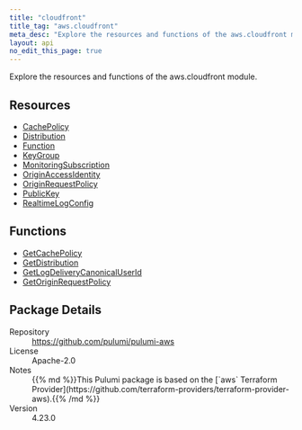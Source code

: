 ```yaml
---
title: "cloudfront"
title_tag: "aws.cloudfront"
meta_desc: "Explore the resources and functions of the aws.cloudfront module."
layout: api
no_edit_this_page: true
---
```


<!-- WARNING: this file was generated by Pulumi Docs Generator. -->
<!-- Do not edit by hand unless you're certain you know what you are doing! -->

Explore the resources and functions of the aws.cloudfront module.

<h2 id="resources">Resources</h2>
<ul class="api">
    <li><a href="cachepolicy" title="CachePolicy"><span class="symbol resource"></span>CachePolicy</a></li>
    <li><a href="distribution" title="Distribution"><span class="symbol resource"></span>Distribution</a></li>
    <li><a href="function" title="Function"><span class="symbol resource"></span>Function</a></li>
    <li><a href="keygroup" title="KeyGroup"><span class="symbol resource"></span>KeyGroup</a></li>
    <li><a href="monitoringsubscription" title="MonitoringSubscription"><span class="symbol resource"></span>MonitoringSubscription</a></li>
    <li><a href="originaccessidentity" title="OriginAccessIdentity"><span class="symbol resource"></span>OriginAccessIdentity</a></li>
    <li><a href="originrequestpolicy" title="OriginRequestPolicy"><span class="symbol resource"></span>OriginRequestPolicy</a></li>
    <li><a href="publickey" title="PublicKey"><span class="symbol resource"></span>PublicKey</a></li>
    <li><a href="realtimelogconfig" title="RealtimeLogConfig"><span class="symbol resource"></span>RealtimeLogConfig</a></li>
</ul>

<h2 id="functions">Functions</h2>
<ul class="api">
    <li><a href="getcachepolicy" title="GetCachePolicy"><span class="symbol function"></span>GetCachePolicy</a></li>
    <li><a href="getdistribution" title="GetDistribution"><span class="symbol function"></span>GetDistribution</a></li>
    <li><a href="getlogdeliverycanonicaluserid" title="GetLogDeliveryCanonicalUserId"><span class="symbol function"></span>GetLogDeliveryCanonicalUserId</a></li>
    <li><a href="getoriginrequestpolicy" title="GetOriginRequestPolicy"><span class="symbol function"></span>GetOriginRequestPolicy</a></li>
</ul>

<h2 id="package-details">Package Details</h2>
<dl class="package-details">
	<dt>Repository</dt>
	<dd><a href="https://github.com/pulumi/pulumi-aws">https://github.com/pulumi/pulumi-aws</a></dd>
	<dt>License</dt>
	<dd>Apache-2.0</dd>
	<dt>Notes</dt>
	<dd>{{% md %}}This Pulumi package is based on the [`aws` Terraform Provider](https://github.com/terraform-providers/terraform-provider-aws).{{% /md %}}</dd>
	<dt>Version</dt>
	<dd>4.23.0</dd>
</dl>

